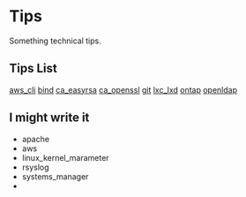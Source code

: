 # Tips
Something technical tips.
## Tips List

[aws_cli](./aws_cli.md)
[bind](./bind.md)
[ca_easyrsa](./ca_easyrsa.md)
[ca_openssl](./ca_openssl.md)
[git](./git.md)
[lxc_lxd](./lxc_lxd.md)
[ontap](./ontap.md)
[openldap](./openldap.md)

## I might write it
- apache
- aws
- linux_kernel_marameter
- rsyslog
- systems_manager
-
